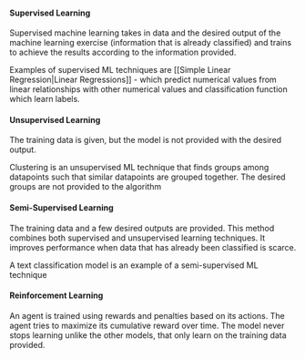 #### Supervised Learning
Supervised machine learning takes in data and the desired output of the machine learning exercise (information that is already classified) and trains to achieve the results according to the information provided. 

Examples of supervised ML techniques are [[Simple Linear Regression|Linear Regressions]] - which predict numerical values from linear relationships with other numerical values and classification function which learn labels. 

#### Unsupervised Learning
The training data is given, but the model is not provided with the desired output. 

Clustering is an unsupervised ML technique that finds groups among datapoints such that similar datapoints are grouped together. The desired groups are not provided to the algorithm

#### Semi-Supervised Learning
The training data and a few desired outputs are provided. This method combines both supervised and unsupervised learning techniques. It improves performance when data that has already been classified is scarce. 

A text classification model is an example of a semi-supervised ML technique

#### Reinforcement Learning
An agent is trained using rewards and penalties based on its actions. The agent tries to maximize its cumulative reward over time. The model never stops learning unlike the other models, that only learn on the training data provided. 

